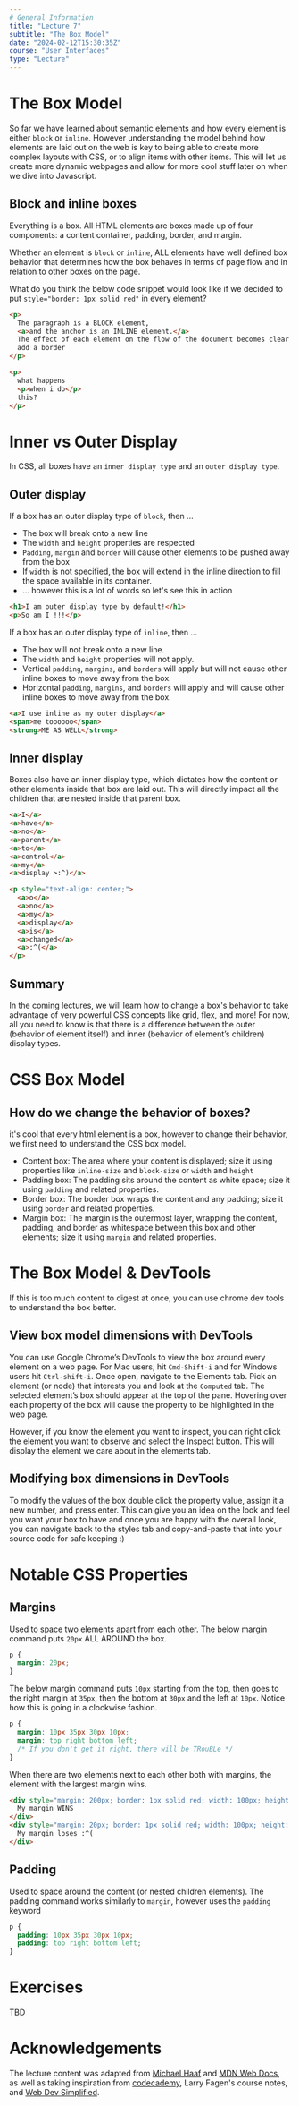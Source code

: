 ```yaml
---
# General Information
title: "Lecture 7"
subtitle: "The Box Model"
date: "2024-02-12T15:30:35Z"
course: "User Interfaces"
type: "Lecture"
---
```


# The Box Model

So far we have learned about semantic elements and how every element is either `block` or `inline`. However understanding the model behind how elements are laid out on the web is key to being able to create more complex layouts with CSS, or to align items with other items. This will let us create more dynamic webpages and allow for more cool stuff later on when we dive into Javascript.

## Block and inline boxes

Everything is a box. All HTML elements are boxes made up of four components: a content container, padding, border, and margin.

Whether an element is `block` or `inline`, ALL elements have well defined box behavior that determines how the box behaves in terms of page flow and in relation to other boxes on the page.

What do you think the below code snippet would look like if we decided to put `style="border: 1px solid red"` in every element?

```html
<p>
  The paragraph is a BLOCK element,
  <a>and the anchor is an INLINE element.</a>
  The effect of each element on the flow of the document becomes clear once we
  add a border
</p>

<p>
  what happens
  <p>when i do</p>
  this?
</p>
```

# Inner vs Outer Display

In CSS, all boxes have an `inner display type` and an `outer display type`.

## Outer display

If a box has an outer display type of `block`, then ...

- The box will break onto a new line
- The `width` and `height` properties are respected
- `Padding`, `margin` and `border` will cause other elements to be pushed away from the box
- If `width` is not specified, the box will extend in the inline direction to fill the space available in its container.
- ... however this is a lot of words so let's see this in action

```html
<h1>I am outer display type by default!</h1>
<p>So am I !!!</p>
```

If a box has an outer display type of `inline`, then ...

- The box will not break onto a new line.
- The `width` and `height` properties will not apply.
- Vertical `padding`, `margins`, and `borders` will apply but will not cause other inline boxes to move away from the box.
- Horizontal `padding`, `margins`, and `borders` will apply and will cause other inline boxes to move away from the box.

```html
<a>I use inline as my outer display</a>
<span>me toooooo</span>
<strong>ME AS WELL</strong>
```

## Inner display

Boxes also have an inner display type, which dictates how the content or other elements inside that box are laid out. This will directly impact all the children that are nested inside that parent box.

```html
<a>I</a>
<a>have</a>
<a>no</a>
<a>parent</a>
<a>to</a>
<a>control</a>
<a>my</a>
<a>display >:^)</a>

<p style="text-align: center;">
  <a>o</a>
  <a>no</a>
  <a>my</a>
  <a>display</a>
  <a>is</a>
  <a>changed</a>
  <a>:^(</a>
</p>
```

## Summary

In the coming lectures, we will learn how to change a box's behavior to take advantage of very powerful CSS concepts like grid, flex, and more! For now, all you need to know is that there is a difference between the outer (behavior of element itself) and inner (behavior of element’s children) display types.

# CSS Box Model

## How do we change the behavior of boxes?

it's cool that every html element is a box, however to change their behavior, we first need to understand the CSS box model.

- Content box: The area where your content is displayed; size it using properties like `inline-size` and `block-size` or `width` and `height`
- Padding box: The padding sits around the content as white space; size it using `padding` and related properties.
- Border box: The border box wraps the content and any padding; size it using `border` and related properties.
- Margin box: The margin is the outermost layer, wrapping the content, padding, and border as whitespace between this box and other elements; size it using `margin` and related properties.

# The Box Model & DevTools

If this is too much content to digest at once, you can use chrome dev tools to understand the box better.

## View box model dimensions with DevTools

You can use Google Chrome’s DevTools to view the box around every element on a web page. For Mac users, hit `Cmd-Shift-i` and for Windows users hit `Ctrl-shift-i`. Once open, navigate to the Elements tab. Pick an element (or node) that interests you and look at the `Computed` tab. The selected element’s box should appear at the top of the pane. Hovering over each property of the box will cause the property to be highlighted in the web page.

However, if you know the element you want to inspect, you can right click the element you want to observe and select the Inspect button. This will display the element we care about in the elements tab.

## Modifying box dimensions in DevTools

To modify the values of the box double click the property value, assign it a new number, and press enter. This can give you an idea on the look and feel you want your box to have and once you are happy with the overall look, you can navigate back to the styles tab and copy-and-paste that into your source code for safe keeping :)

# Notable CSS Properties

## Margins

Used to space two elements apart from each other. The below margin command puts `20px` ALL AROUND the box.

```css
p {
  margin: 20px;
}
```

The below margin command puts `10px` starting from the top, then goes to the right margin at `35px`, then the bottom at `30px` and the left at `10px`. Notice how this is going in a clockwise fashion.

```css
p {
  margin: 10px 35px 30px 10px;
  margin: top right bottom left;
  /* If you don't get it right, there will be TRouBLe */
}
```

When there are two elements next to each other both with margins, the element with the largest margin wins.

```html
<div style="margin: 200px; border: 1px solid red; width: 100px; height: 100px">
  My margin WINS
</div>
<div style="margin: 20px; border: 1px solid red; width: 100px; height: 100px">
  My margin loses :^(
</div>
```

## Padding

Used to space around the content (or nested children elements). The padding command works similarly to `margin`, however uses the `padding` keyword

```css
p {
  padding: 10px 35px 30px 10px;
  padding: top right bottom left;
}
```

# Exercises

TBD

# Acknowledgements

The lecture content was adapted from [Michael Haaf](https://michaelhaaf.github.io/2W6-W23/pages/home.html) and [MDN Web Docs](https://developer.mozilla.org/en-US/docs/Learn/CSS/Building_blocks/The_box_model), as well as taking inspiration from [codecademy](https://www.codecademy.com/article/f1-devtools-box-model), Larry Fagen's course notes, and [Web Dev Simplified](https://www.youtube.com/watch?v=rIO5326FgPE).
